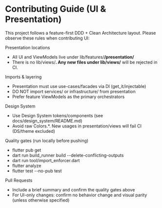 # Contributing Guide (UI & Presentation)

This project follows a feature-first DDD + Clean Architecture layout. Please observe these rules when contributing UI:

Presentation locations
- All UI and ViewModels live under lib/features/**/presentation/**
- There is no lib/views/**. Any new files under lib/views/** will be rejected in CI.

Imports & layering
- Presentation must use use-cases/facades via DI (get_it/injectable)
- DO NOT import services/ or infrastructure/ from presentation
- Prefer feature ViewModels as the primary orchestrators

Design System
- Use Design System tokens/components (see docs/design_system/README.md)
- Avoid raw Colors.*. New usages in presentation/views will fail CI (DS/theme excluded)

Quality gates (run locally before pushing)
- flutter pub get
- dart run build_runner build --delete-conflicting-outputs
- dart run tool/import_enforcer.dart
- flutter analyze
- flutter test --no-pub test

Pull Requests
- Include a brief summary and confirm the quality gates above
- For UI-only changes: confirm no behavior change and visual parity (unless otherwise specified)

